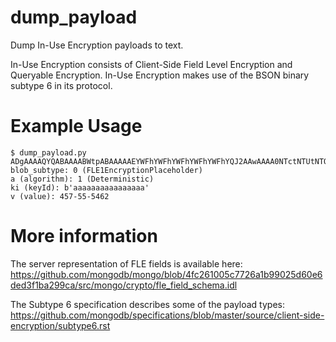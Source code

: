 # dump_payload

Dump In-Use Encryption payloads to text.

In-Use Encryption consists of Client-Side Field Level Encryption and Queryable Encryption.
In-Use Encryption makes use of the BSON binary subtype 6 in its protocol.

# Example Usage

```
$ dump_payload.py ADgAAAAQYQABAAAABWtpABAAAAAEYWFhYWFhYWFhYWFhYWFhYQJ2AAwAAAA0NTctNTUtNTQ2MgAA
blob_subtype: 0 (FLE1EncryptionPlaceholder)
a (algorithm): 1 (Deterministic)
ki (keyId): b'aaaaaaaaaaaaaaaa' 
v (value): 457-55-5462
```

# More information

The server representation of FLE fields is available here:
https://github.com/mongodb/mongo/blob/4fc261005c7726a1b99025d60e6ded3f1ba299ca/src/mongo/crypto/fle_field_schema.idl

The Subtype 6 specification describes some of the payload types:
https://github.com/mongodb/specifications/blob/master/source/client-side-encryption/subtype6.rst
